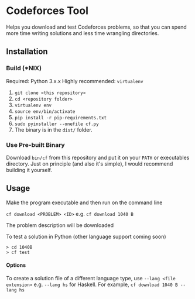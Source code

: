 # Codeforces Tool

Helps you download and test Codeforces problems, so that you can spend more time writing solutions and less time wrangling directories.

## Installation

### Build (\*NIX)

Required: Python 3.x.x
Highly recommended: `virtualenv`

1. `git clone <this repository>`
2. `cd <repository folder>`
3. `virtualenv env`
4. `source env/bin/activate`
5. `pip install -r pip-requirements.txt`
6. `sudo pyinstaller --onefile cf.py`
7. The binary is in the `dist/` folder.

### Use Pre-built Binary

Download `bin/cf` from this repository and put it on your `PATH` or executables directory.  Just on principle (and also it's simple), I would recommend building it yourself.

## Usage

Make the program executable and then run on the command line

`cf download <PROBLEM> <ID>`
e.g.
`cf download 1040 B`

The problem description will be downloaded

To test a solution in Python (other language support coming soon)
```
> cd 1040B
> cf test
```

#### Options

To create a solution file of a different language type, use `--lang <file extension>` e.g. `--lang hs` for Haskell.  For example, `cf download 1040 B --lang hs`